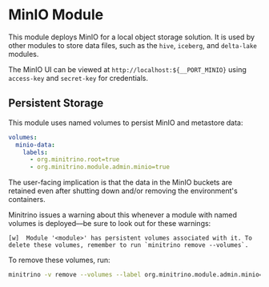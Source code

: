 # MinIO Module

This module deploys MinIO for a local object storage solution. It is used by
other modules to store data files, such as the `hive`, `iceberg`, and
`delta-lake` modules.

The MinIO UI can be viewed at `http://localhost:${__PORT_MINIO}` using
`access-key` and `secret-key` for credentials.

## Persistent Storage

This module uses named volumes to persist MinIO and metastore data:

```yaml
volumes:
  minio-data:
    labels:
      - org.minitrino.root=true
      - org.minitrino.module.admin.minio=true
```

The user-facing implication is that the data in the MinIO buckets are retained
even after shutting down and/or removing the environment's containers.

Minitrino issues a warning about this whenever a module with named volumes is
deployed––be sure to look out for these warnings:

```text
[w]  Module '<module>' has persistent volumes associated with it. To delete these volumes, remember to run `minitrino remove --volumes`.
```

To remove these volumes, run:

```sh
minitrino -v remove --volumes --label org.minitrino.module.admin.minio=true
```
